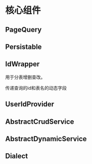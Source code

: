 # 核心组件

## PageQuery

## Persistable

## IdWrapper

用于分表增删查改。

传递查询的id和表名的动态字段

## UserIdProvider

## AbstractCrudService

## AbstractDynamicService

## Dialect

